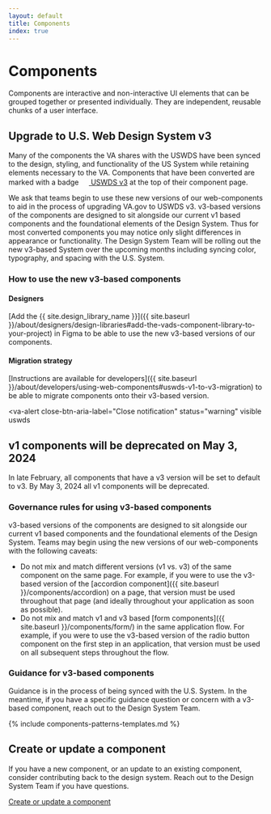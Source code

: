 ```yaml
---
layout: default
title: Components
index: true
---
```


# Components

<div class="va-introtext" markdown="1">
  Components are interactive and non-interactive UI elements that can be grouped together or presented individually. They are independent, reusable chunks of a user interface.
</div>

## Upgrade to U.S. Web Design System v3

Many of the components the VA shares with the USWDS have been synced to the design, styling, and functionality of the US System while retaining elements necessary to the VA. Components that have been converted are marked with a badge <a class="site-component-badge-link site-component-badge-link--uswds" href="{{ site.uswds_link }}"><img src="{{ site.baseurl }}/assets/img/uswds-logo.svg" class="site-component-badge-link__img" width="16px" height="16px" /> USWDS v3</a> at the top of their component page.

We ask that teams begin to use these new versions of our web-components to aid in the process of upgrading VA.gov to USWDS v3. v3-based versions of the components are designed to sit alongside our current v1 based components and the foundational elements of the Design System. Thus for most converted components you may notice only slight differences in appearance or functionality. The Design System Team will be rolling out the new v3-based System over the upcoming months including syncing color, typography, and spacing with the U.S. System.

### How to use the new v3-based components

#### Designers

[Add the {{ site.design_library_name }}]({{ site.baseurl }}/about/designers/design-libraries#add-the-vads-component-library-to-your-project) in Figma to be able to use the new v3-based versions of our components.
 
#### Migration strategy

[Instructions are available for developers]({{ site.baseurl }}/about/developers/using-web-components#uswds-v1-to-v3-migration) to be able to migrate components onto their v3-based version.

<va-alert
  close-btn-aria-label="Close notification"
  status="warning"
  visible
  uswds
>
  <h2 slot="headline">
    v1 components will be deprecated on May 3, 2024
  </h2>
  <div>
    <p className="vads-u-margin-y--0">
      In late February, all components that have a v3 version will be set to default to v3. By May 3, 2024 all v1 components will be deprecated.
    </p>
  </div>
</va-alert>

### Governance rules for using v3-based components

v3-based versions of the components are designed to sit alongside our current v1 based components and the foundational elements of the Design System. Teams may begin using the new versions of our web-components with the following caveats:

* Do not mix and match different versions (v1 vs. v3) of the same component on the same page. For example, if you were to use the v3-based version of the [accordion component]({{ site.baseurl }}/components/accordion) on a page, that version must be used throughout that page (and ideally throughout your application as soon as possible).
* Do not mix and match v1 and v3 based [form components]({{ site.baseurl }}/components/form/) in the same application flow. For example, if you were to use the v3-based version of the radio button component on the first step in an application, that version must be used on all subsequent steps throughout the flow.

### Guidance for v3-based components

Guidance is in the process of being synced with the U.S. System. In the meantime, if you have a specific guidance question or concern with a v3-based component, reach out to the Design System Team.

{% include components-patterns-templates.md %}

## Create or update a component

If you have a new component, or an update to an existing component, consider contributing back to the design system. Reach out to the Design System Team if you have questions.

<a class="vads-c-action-link--blue" href="{{ site.baseurl }}/about/contributing-to-the-design-system">Create or update a component</a>
